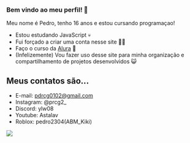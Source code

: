### Bem vindo ao meu perfil! 💛

Meu nome é Pedro, tenho 16 anos e estou cursando programaçao!

- Estou estudando JavaScript 💀
- Fui forçado a criar uma conta nesse site 🧏‍♂️
- Faço o curso da [Alura](https://www.alura.com.br) :rainbow:
- (Infelizemente) Vou fazer uso desse site para minha organização e compartilhamento de projetos desenvolvidos 😺

## Meus contatos são...

- E-mail: pdrcg0102@gmail.com
- Instagram: @prcg2_
- Discord: ylw08
- Youtube: Astalav
- Roblox: pedro2304(ABM_Kiki)

![](https://images.steamusercontent.com/ugc/92727459190780226/D85F0C5923A99594E238C7CE020470C74FE2AEEA/?imw=5000&imh=5000&ima=fit&impolicy=Letterbox&imcolor=%23000000&letterbox=false)
